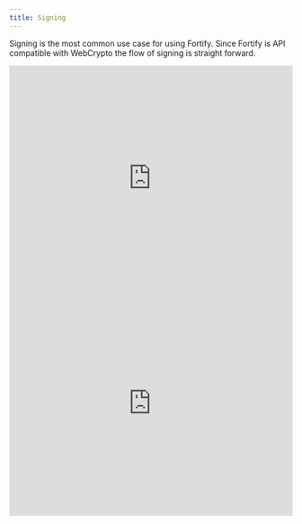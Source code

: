 ```yaml
---
title: Signing
---
```


Signing is the most common use case for using Fortify. Since Fortify is API compatible with WebCrypto the flow of signing is straight forward.

<doc-tabs>
  <doc-tab tab="CMS">
    <iframe height="400" style="width: 100%;" scrolling="no" title="Certificate viewer" src="https://codepen.io/donskov/embed/preview/RwPqLLa?height=400&theme-id=light&default-tab=result" frameborder="no" allowtransparency="true" allowfullscreen="true">
      See the Pen <a href='https://codepen.io/donskov/pen/RwPqLLa'>Certificate viewer</a> by Dmitriy Donskov
      (<a href='https://codepen.io/donskov'>@donskov</a>) on <a href='https://codepen.io'>CodePen</a>.
    </iframe>
  </doc-tab>
  <doc-tab tab="XMLDSIG">
    <iframe height="400" style="width: 100%;" scrolling="no" title="Certificate viewer" src="https://codepen.io/donskov/embed/preview/RwPqLLa?height=400&theme-id=light&default-tab=result" frameborder="no" allowtransparency="true" allowfullscreen="true">
      See the Pen <a href='https://codepen.io/donskov/pen/RwPqLLa'>Certificate viewer</a> by Dmitriy Donskov
      (<a href='https://codepen.io/donskov'>@donskov</a>) on <a href='https://codepen.io'>CodePen</a>.
    </iframe>
  </doc-tab>
</doc-tabs>

